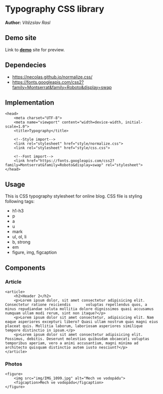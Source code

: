 # Typography CSS library
**Author:** *Vítězslav Rasl*
## Demo site
Link to **[demo](https://vitularasl.github.io/typograpg/#)** site for preview.
## Dependecies
- https://necolas.github.io/normalize.css/
- https://fonts.googleapis.com/css2?family=Montserrat&family=Roboto&display=swap
## Implementation
```
<head>
    <meta charset="UTF-8">
    <meta name="viewport" content="width=device-width, initial-scale=1.0">
    <title>Typography</title>

    <!--Style import-->
    <link rel="stylesheet" href="style/normalize.css">
    <link rel="stylesheet" href="style/css.css">

    <!--Font import-->
    <link href="https://fonts.googleapis.com/css2?family=Montserrat&family=Roboto&display=swap" rel="stylesheet">
</head>
```
## Usage
This is CSS typography stylesheet for online blog. CSS file is styling following tags:
* h1-h3
* p
* a
* u
* mark
* ul, ol, li
* b, strong
* em
* figure, img, figcaption

## Components
### Article
```
<article>
    <h2>Header 2</h2>
    <p>Lorem ipsum dolor, sit amet consectetur adipisicing elit. Consectetur ratione reiciendis       voluptas repellendus quos, a minus repudiandae soluta mollitia dolore dignissimos quasi accusamus numquam ullam modi rerum, sint non itaque?</p>
    <p>Lorem ipsum dolor sit amet consectetur, adipisicing elit. Nam eaque asperiores excepturi libero? Quasi ullam nostrum quas magni eius placeat quis. Mollitia laborum, laboriosam asperiores similique tempore distinctio in ipsum.</p>
    <p>Lorem ipsum dolor sit amet consectetur adipisicing elit. Possimus, debitis. Deserunt molestias quibusdam obcaecati voluptas temporibus aperiam, vero a animi accusantium, magni minima ad architecto quisquam distinctio autem iusto nesciunt?</p>
</article>
```
### Photos
```
<figure>
    <img src="img/IMG_1099.jpg" alt="Mech ve vodopádu">
    <figcaption>Mech ve vodopádu</figcaption>
</figure>
```
